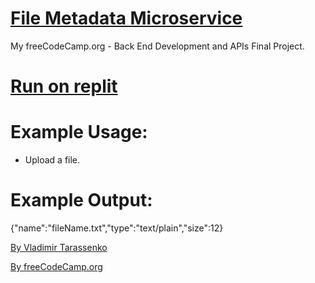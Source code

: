 # [File Metadata Microservice](https://www.freecodecamp.org/learn/apis-and-microservices/apis-and-microservices-projects/file-metadata-microservice)
My freeCodeCamp.org - Back End Development and APIs Final Project.

# [Run on replit](https://replit.com/@VladimirTa/File-Metadata-Microservice)

# Example Usage:
- Upload a file.

# Example Output:
{"name":"fileName.txt","type":"text/plain","size":12}

[By Vladimir Tarassenko](https://www.freecodecamp.org/vladimir_ta/)

[By freeCodeCamp.org](https://www.freecodecamp.org/)
